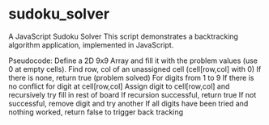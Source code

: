 # sudoku_solver
A JavaScript Sudoku Solver
This script demonstrates a backtracking algorithm application, implemented in JavaScript.

Pseudocode:
Define a 2D 9x9 Array and fill it with the problem values (use 0 at empty cells).
Find row, col of an unassigned cell (cell[row,col] with 0)
If there is none, return true (problem solved)
For digits from 1 to 9
	If there is no conflict for digit at cell[row,col]
		Assign digit to cell[row,col] and recursively try fill in rest of board
		If recursion successful, return true
		If not successful, remove digit and try another
If all digits have been tried and nothing worked, return false to trigger back tracking
